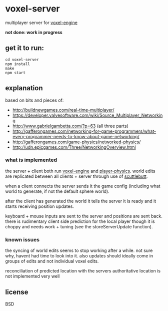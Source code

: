 # voxel-server

multiplayer server for [voxel-engine](http://github.com/maxogden/voxel-engine)

**not done: work in progress**

## get it to run:

```
cd voxel-server
npm install
make
npm start
```

## explanation

based on bits and pieces of:

- http://buildnewgames.com/real-time-multiplayer/
- https://developer.valvesoftware.com/wiki/Source_Multiplayer_Networking
- http://www.gabrielgambetta.com/?p=63 (all three parts)
- http://gafferongames.com/networking-for-game-programmers/what-every-programmer-needs-to-know-about-game-networking/
- http://gafferongames.com/game-physics/networked-physics/
- http://udn.epicgames.com/Three/NetworkingOverview.html

### what is implemented

the server + client both run [voxel-engine](http://github.com/maxogden/voxel-engine) and [player-physics](http://github.com/maxogden/player-physics). world edits are replicated between all clients + server through use of [scuttlebutt](http://github.com/dominictarr/scuttlebutt).

when a client connects the server sends it the game config (including what world to generate, if not the default sphere world). 

after the client has generated the world it tells the server it is ready and it starts receiving position updates.

keyboard + mouse inputs are sent to the server and positions are sent back. there is rudimentary client side prediction for the local player though it is choppy and needs work + tuning (see the storeServerUpdate function).

### known issues

the syncing of world edits seems to stop working after a while. not sure why, havent had time to look into it. also updates should ideally come in groups of edits and not individual voxel edits.

reconciliation of predicted location with the servers authoritative location is not implemented very well

## license

BSD